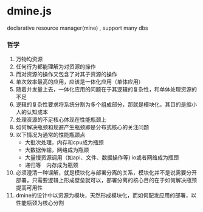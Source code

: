 # dmine.js
declarative resource manager(mine)  , support many dbs





### 哲学

1. 万物均资源
2. 任何行为都能理解为对资源的操作
3. 而对资源的操作又包含了对其子资源的操作
4. 单次效率最高的应用，应该是一体化应用（单体应用）
5. 随着并发量上去，一体化应用的问题在于其逻辑的复杂性，和单体处理资源的不足
6. 逻辑的复杂性要求将系统分割为多个组成部分，那就是模块化，其目的是缩小人的认知成本
7. 处理资源的不足核心体现在性能瓶颈上
8. 如何解决瓶颈和规避产生瓶颈即是分布式核心的关注问题
9. 以下情况为通常的性能瓶颈点
   * 大批次处理，内存和cpu成为瓶颈
   * 大数据传输，网络成为瓶颈
   * 大量慢资源调用（如api、文件、数据操作等)  io或者网络成为瓶颈
   * 递归等　内存成为瓶颈
10. 必须澄清一种误解，就是模块化与部署分离的关系，模块化并不是说需要分开部署，只需要逻辑上形成壁垒就可以，部署分离的核心目的在于如何解决瓶颈提高可用性
11. dmine的设计中以资源为模块，天然形成模块化，而如何配发应用的部署，以性能瓶颈为核心分割

